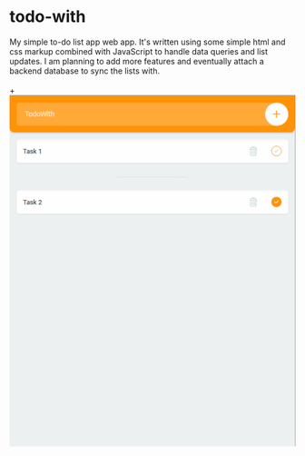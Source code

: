 # todo-with
My simple to-do list app web app. It's written using some simple html and css markup combined with JavaScript to handle data queries and list updates. I am planning to add more features and eventually attach a backend database to sync the lists with. 
</br>
</br>
 +![alt text](https://raw.githubusercontent.com/robert-fish/todo-with/master/icons/tile-1.png)
